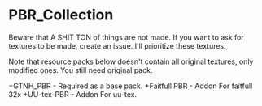 # PBR_Collection
Beware that A SHIT TON of things are not made.
If you want to ask for textures to be made, create an issue. I'll prioritize these textures.

Note that resource packs below doesn't contain all original textures, only modified ones. You still need original pack.


+GTNH_PBR - Required as a base pack.
+Faitfull PBR - Addon For faitfull 32x
+UU-tex-PBR - Addon For uu-tex.
